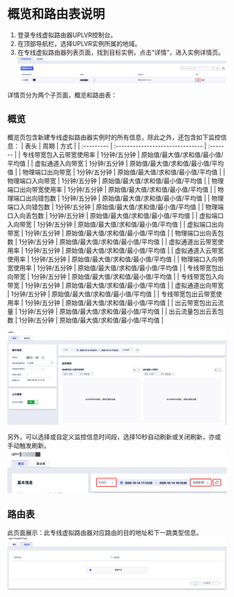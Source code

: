 # 概览和路由表说明

1. 登录专线虚拟路由器UPLVR控制台。
2. 在顶部导航栏，选择UPLVR实例所属的地域。
3. 在专线虚拟路由器列表页面，找到目标实例，点击“详情”，进入实例详情页。
![](/images/专线虚拟路由器详情.png)

详情页分为两个子页面，概览和路由表：
## 概览
概览页包含新建专线虚拟路由器实例时的所有信息，除此之外，还包含如下监控信息：
| 表头      | 周期                      | 方式 |
| :--------- | :------------------------------- | :------- |
| 专线带宽包入云带宽使用率       | 1分钟/五分钟  | 原始值/最大值/求和值/最小值/平均值  |
| 虚拟通道入向带宽       | 1分钟/五分钟  | 原始值/最大值/求和值/最小值/平均值  |
| 物理端口出向带宽       | 1分钟/五分钟  | 原始值/最大值/求和值/最小值/平均值  |
| 物理端口入向带宽       | 1分钟/五分钟  | 原始值/最大值/求和值/最小值/平均值  |
| 物理端口出向带宽使用率       | 1分钟/五分钟  | 原始值/最大值/求和值/最小值/平均值  |
| 物理端口出向错包数       | 1分钟/五分钟  | 原始值/最大值/求和值/最小值/平均值  |
| 物理端口入向错包数       | 1分钟/五分钟  | 原始值/最大值/求和值/最小值/平均值  |
| 物理端口入向丢包数       | 1分钟/五分钟  | 原始值/最大值/求和值/最小值/平均值  |
| 虚拟端口入向带宽       | 1分钟/五分钟  | 原始值/最大值/求和值/最小值/平均值  |
| 虚拟端口出向带宽       | 1分钟/五分钟  | 原始值/最大值/求和值/最小值/平均值  |
| 物理端口出向丢包数       | 1分钟/五分钟  | 原始值/最大值/求和值/最小值/平均值  |
| 虚拟通道出云带宽使用率       | 1分钟/五分钟  | 原始值/最大值/求和值/最小值/平均值  |
| 虚拟通道入云带宽使用率       | 1分钟/五分钟  | 原始值/最大值/求和值/最小值/平均值  |
| 物理端口入向带宽使用率       | 1分钟/五分钟  | 原始值/最大值/求和值/最小值/平均值  |
| 专线带宽包出向带宽       | 1分钟/五分钟  | 原始值/最大值/求和值/最小值/平均值  |
| 专线带宽包入向带宽       | 1分钟/五分钟  | 原始值/最大值/求和值/最小值/平均值  |
| 虚拟通道出向带宽       | 1分钟/五分钟  | 原始值/最大值/求和值/最小值/平均值  |
| 专线带宽包出云带宽使用率       | 1分钟/五分钟  | 原始值/最大值/求和值/最小值/平均值  |
| 出云带宽包出云流量       | 1分钟/五分钟  | 原始值/最大值/求和值/最小值/平均值  |
| 出云流量包出云丢包数       | 1分钟/五分钟  | 原始值/最大值/求和值/最小值/平均值  |

![](/images/专线虚拟路由器概览大图.png)

另外，可以选择或自定义监控信息时间段，选择10秒自动刷新或关闭刷新，亦或手动触发刷新。
![](/images/专线虚拟路由器调整筛选.png)

## 路由表
此页面展示：此专线虚拟路由器对应路由的目的地址和下一跳类型信息。
![](/images/专线虚拟路由器路由表.png)
